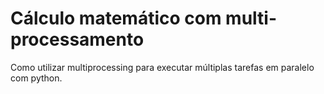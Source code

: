 # Cálculo matemático com multi-processamento

Como utilizar multiprocessing para executar múltiplas tarefas em paralelo com python.
